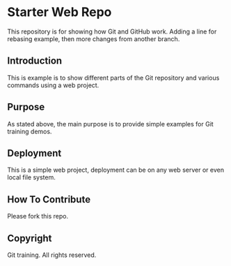 # Starter Web Repo

This repository is for showing how Git and GitHub work. Adding a line for rebasing example, then more changes from another branch.

## Introduction

This is example is to show different parts of the Git
repository and various commands using a web project.

## Purpose

As stated above, the main purpose is to provide simple
examples for Git training demos.

## Deployment

This is a simple web project, deployment can be on any
web server or even local file system.

## How To Contribute

Please fork this repo.

## Copyright

Git training. All rights reserved.